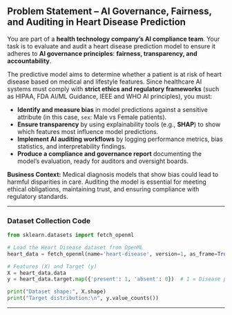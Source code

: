 ## **Problem Statement** – AI Governance, Fairness, and Auditing in Heart Disease Prediction

You are part of a **health technology company’s AI compliance team**.
Your task is to evaluate and audit a heart disease prediction model to ensure it adheres to **AI governance principles**: **fairness, transparency, and accountability**.

The predictive model aims to determine whether a patient is at risk of heart disease based on medical and lifestyle features. Since healthcare AI systems must comply with **strict ethics and regulatory frameworks** (such as HIPAA, FDA AI/ML Guidance, IEEE and WHO AI principles), you must:

- **Identify and measure bias** in model predictions against a sensitive attribute (in this case, `sex`: Male vs Female patients).
- **Ensure transparency** by using explainability tools (e.g., **SHAP**) to show which features most influence model predictions.
- **Implement AI auditing workflows** by logging performance metrics, bias statistics, and interpretability findings.
- **Produce a compliance and governance report** documenting the model’s evaluation, ready for auditors and oversight boards.

**Business Context:**
Medical diagnosis models that show bias could lead to harmful disparities in care. Auditing the model is essential for meeting ethical obligations, maintaining trust, and ensuring compliance with regulatory standards.

***

### **Dataset Collection Code**

```python
from sklearn.datasets import fetch_openml

# Load the Heart Disease dataset from OpenML
heart_data = fetch_openml(name='heart-disease', version=1, as_frame=True)

# Features (X) and Target (y)
X = heart_data.data
y = heart_data.target.map({'present': 1, 'absent': 0})  # 1 = Disease present, 0 = Absent

print("Dataset shape:", X.shape)
print("Target distribution:\n", y.value_counts())
```


***

